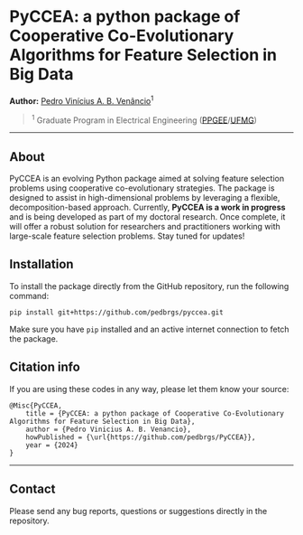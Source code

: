 # PyCCEA: a python package of Cooperative Co-Evolutionary Algorithms for Feature Selection in Big Data

**Author:** [Pedro Vinícius A. B. Venâncio](https://www.linkedin.com/in/pedbrgs/)<sup>1</sup> <br />

> <sup>1</sup> Graduate Program in Electrical Engineering ([PPGEE](https://www.ppgee.ufmg.br/indexi.php)/[UFMG](https://ufmg.br/international-visitors))<br />

***

## About

PyCCEA is an evolving Python package aimed at solving feature selection problems using cooperative co-evolutionary strategies. The package is designed to assist in high-dimensional problems by leveraging a flexible, decomposition-based approach. Currently, **PyCCEA is a work in progress** and is being developed as part of my doctoral research. Once complete, it will offer a robust solution for researchers and practitioners working with large-scale feature selection problems. Stay tuned for updates!

## Installation

To install the package directly from the GitHub repository, run the following command:

```
pip install git+https://github.com/pedbrgs/pyccea.git
```

Make sure you have `pip` installed and an active internet connection to fetch the package.

## Citation info

If you are using these codes in any way, please let them know your source:

```
@Misc{PyCCEA,
    title = {PyCCEA: a python package of Cooperative Co-Evolutionary Algorithms for Feature Selection in Big Data},
    author = {Pedro Vinicius A. B. Venancio},
    howPublished = {\url{https://github.com/pedbrgs/PyCCEA}},
    year = {2024}
}
```

***

## Contact
Please send any bug reports, questions or suggestions directly in the repository.
